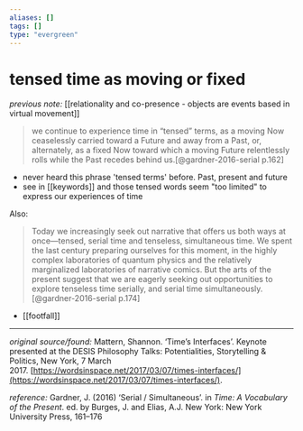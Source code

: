 ```yaml
---
aliases: []
tags: []
type: "evergreen"
---
```


# tensed time as moving or fixed

_previous note:_ [[relationality and co-presence - objects are events based in virtual movement]]

> we continue to experience time in “tensed” terms, as a moving Now ceaselessly carried toward a Future and away from a Past, or, alternately, as a fixed Now toward which a moving Future relentlessly rolls while the Past recedes behind us.[@gardner-2016-serial p.162]

- never heard this phrase 'tensed terms' before. Past, present and future
- see in [[keywords]] and those tensed words seem "too limited" to express our experiences of time

Also:

> Today we increasingly seek out narrative that offers us both ways at once—tensed, serial time and tenseless, simultaneous time. We spent the last century preparing ourselves for this moment, in the highly complex laboratories of quantum physics and the relatively marginalized laboratories of narrative comics. But the arts of the present suggest that we are eagerly seeking out opportunities to explore tenseless time serially, and serial time simultaneously.[@gardner-2016-serial p.174]

- [[footfall]]

---

_original source/found:_ Mattern, Shannon. ‘Time’s Interfaces’. Keynote presented at the DESIS Philosophy Talks: Potentialities, Storytelling & Politics, New York, 7 March 2017. [https://wordsinspace.net/2017/03/07/times-interfaces/](https://wordsinspace.net/2017/03/07/times-interfaces/).

_reference:_ Gardner, J. (2016) ‘Serial / Simultaneous’. in _Time: A Vocabulary of the Present_. ed. by Burges, J. and Elias, A.J. New York: New York University Press, 161–176




